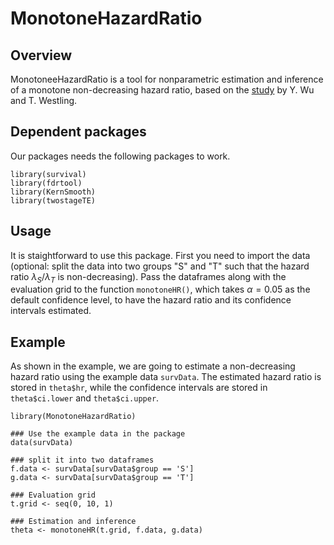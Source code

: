 # MonotoneHazardRatio

## Overview

MonotoneeHazardRatio is a tool for nonparametric estimation and inference of a monotone non-decreasing hazard ratio, based on the [study](https://arxiv.org/abs/2205.01745#:~:text=Abstract%3A%20The%20ratio%20of%20the,time%2Dto%2Devent%20analysis.) by Y. Wu and T. Westling. 

## Dependent packages

Our packages needs the following packages to work. 
```
library(survival)
library(fdrtool)
library(KernSmooth)
library(twostageTE)
```

## Usage

It is staightforward to use this package. First you need to import the data (optional: split the data into two groups "S" and "T" such that the hazard ratio $\lambda_S/\lambda_T$ is non-decreasing). Pass the dataframes along with the evaluation grid to the function `monotoneHR()`, which takes $\alpha =0.05$ as the default confidence level, to have the hazard ratio and its confidence intervals estimated.

## Example

As shown in the example, we are going to estimate a non-decreasing hazard ratio using the example data `survData`. The estimated hazard ratio is stored in `theta$hr`, while the confidence intervals are stored in `theta$ci.lower` and `theta$ci.upper`. 

```
library(MonotoneHazardRatio)

### Use the example data in the package
data(survData)

### split it into two dataframes
f.data <- survData[survData$group == 'S']
g.data <- survData[survData$group == 'T']

### Evaluation grid
t.grid <- seq(0, 10, 1)

### Estimation and inference
theta <- monotoneHR(t.grid, f.data, g.data)
```
